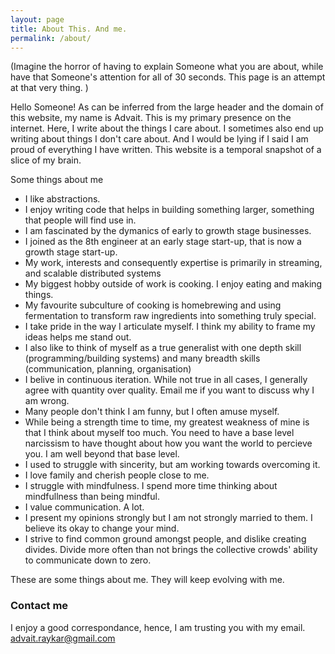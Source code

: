 ```yaml
---
layout: page
title: About This. And me.
permalink: /about/
---
```


(Imagine the horror of having to explain Someone what you are about, while have that Someone's attention for all of 30 seconds. This page is an attempt at that very thing. ) 

Hello Someone!
As can be inferred from the large header and the domain of this website, my name is Advait. This is my primary presence on the internet. Here, I write about the things I care about. I sometimes also end up writing about things I don't care about. And I would be lying if I said I am proud of everything I have written. This website is a temporal snapshot of a slice of my brain. 

Some things about me
- I like abstractions. 
- I enjoy writing code that helps in building something larger, something that people will find use in.
- I am fascinated by the dymanics of early to growth stage businesses. 
- I joined as the 8th engineer at an early stage start-up, that is now a growth stage start-up. 
- My work, interests and consequently expertise is primarily in streaming, and scalable distributed systems
- My biggest hobby outside of work is cooking. I enjoy eating and making things. 
- My favourite subculture of cooking is homebrewing and using fermentation to transform raw ingredients into something truly special.
- I take pride in the way I articulate myself. I think my ability to frame my ideas helps me stand out.
- I also like to think of myself as a true generalist with one depth skill (programming/building systems) and many breadth skills (communication, planning, organisation)
- I belive in continuous iteration. While not true in all cases, I generally agree with quantity over quality. Email me if you want to discuss why I am wrong.
- Many people don't think I am funny, but I often amuse myself.
- While being a strength time to time, my greatest weakness of mine is that I think about myself too much. You need to have a base level narcissism to have thought about how you want the world to percieve you. I am well beyond that base level.
- I used to struggle with sincerity, but am working towards overcoming it.
- I love family and cherish people close to me.
- I struggle with mindfulness. I spend more time thinking about mindfullness than being mindful.
- I value communication. A lot.
- I present my opinions strongly but I am not strongly married to them. I believe its okay to change your mind.
- I strive to find common ground amongst people, and dislike creating divides. Divide more often than not brings the collective crowds' ability to communicate down to zero.

These are some things about me. They will keep evolving with me.  

### Contact me
I enjoy a good correspondance, hence, I am trusting you with my email. 
[advait.raykar@gmail.com](mailto:advait.raykar@gmail.com)
